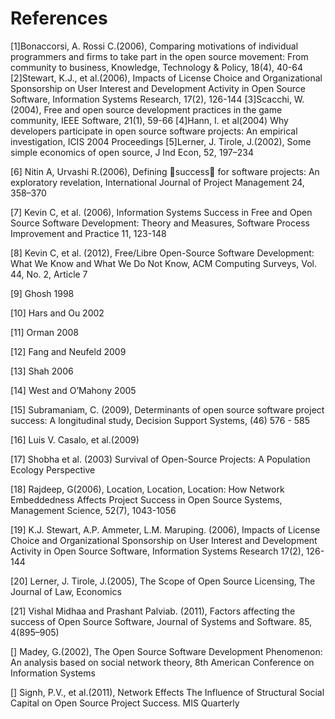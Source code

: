 # References
[1]Bonaccorsi, A. Rossi C.(2006), Comparing motivations of individual programmers and firms to take part in the open source movement: From community to business, Knowledge, Technology & Policy, 18(4), 40-64
[2]Stewart, K.J., et al.(2006), Impacts of License Choice and Organizational Sponsorship on User Interest and Development Activity in Open Source Software, Information Systems Research, 17(2), 126-144
[3]Scacchi, W. (2004), Free and open source development practices in the game community, IEEE Software, 21(1), 59-66
[4]Hann, I. et al(2004) Why developers participate in open source software projects: An empirical investigation, ICIS 2004 Proceedings
[5]Lerner, J. Tirole, J.(2002), Some simple economics of open source, J Ind Econ, 52, 197–234

<!-- 2.1. OSS Participation motivation  -->
[6] Nitin A, Urvashi R.(2006), Defining success for software projects: An exploratory revelation, International Journal of Project Management 24, 358–370

[7] Kevin C, et al. (2006), Information Systems Success in Free and Open Source Software Development: Theory and Measures, Software Process Improvement and Practice 11, 123-148

[8] Kevin C, et al. (2012), Free/Libre Open-Source Software Development: What We Know
and What We Do Not Know, ACM Computing Surveys, Vol. 44, No. 2, Article 7

[9] Ghosh 1998

[10] Hars and Ou 2002

[11] Orman 2008

[12] Fang and Neufeld 2009

[13] Shah 2006

[14] West and O’Mahony 2005


<!-- 2.2. OSS Project success -->
[15] Subramaniam, C. (2009), Determinants of open source software project success: A longitudinal study, Decision Support Systems, (46) 576 - 585

[16] Luis V. Casalo, et al.(2009)

[17] Shobha et al. (2003) Survival of Open-Source Projects: A Population Ecology Perspective

[18] Rajdeep, G(2006), Location, Location, Location: How Network Embeddedness Affects Project Success in Open Source Systems, Management Science, 52(7), 1043-1056

[19] K.J. Stewart, A.P. Ammeter, L.M. Maruping. (2006), Impacts of License Choice and Organizational Sponsorship on User Interest and Development Activity in Open Source Software, Information Systems Research 17(2), 126-144

[20] Lerner, J. Tirole, J.(2005), The Scope of Open Source Licensing, The Journal of Law, Economics

[21] Vishal Midhaa and Prashant Palviab. (2011), Factors affecting the success of Open Source Software, Journal of Systems and Software. 85, 4(895–905)

<!-- 2.2.2. OSS project as a Network -->
[] Madey, G.(2002), The Open Source Software Development Phenomenon: An analysis based on social network theory, 8th American Conference on Information Systems

[] Signh, P.V., et al.(2011), Network Effects The Influence of Structural Social Capital on Open Source Project Success. MIS Quarterly
